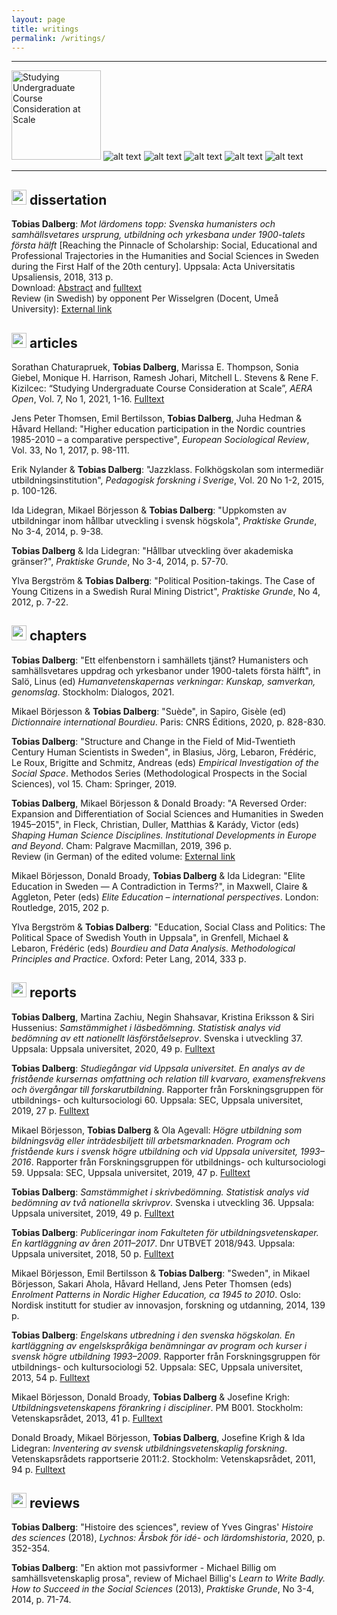 ```yaml
---
layout: page
title: writings
permalink: /writings/
---
```


---

<img src="https://journals.sagepub.com/pb-assets/ERO_72ppiRGB_150pixW-1553708104670.jpg" height="143" title="Studying Undergraduate Course Consideration at Scale"> ![alt text](https://tdalberg.github.io/files/CouvDicoBourdieu-1.png "Dictionnaire international Bourdieu") ![alt text](https://tdalberg.github.io/files/SviU37.png "Samstämmighet i läsbedömning") ![alt text](https://tdalberg.github.io/files/EmpInv.jpg "Empirical Investigation of the Social Space") ![alt text](https://tdalberg.github.io/files/SviU36.JPG "Samstämmighet i skrivbedömning") ![alt text](https://tdalberg.github.io/files/shapinghumsci.jpg "Shaping Human Science Disciplines") 

---

## <img src="https://tdalberg.github.io/files/book.svg" height="24"> dissertation
**Tobias Dalberg**: _Mot lärdomens topp: Svenska humanisters och samhällsvetares ursprung, utbildning och yrkesbana under 1900-talets första hälft_ [Reaching the Pinnacle of Scholarship: Social, Educational and Professional Trajectories in the Humanities and Social Sciences in Sweden during the First Half of the 20th century]. Uppsala: Acta Universitatis Upsaliensis, 2018, 313 p.  
Download: [Abstract](http://urn.kb.se/resolve?urn=urn%3Anbn%3Ase%3Auu%3Adiva-346824) and [fulltext](http://uu.diva-portal.org/smash/get/diva2:1195252/FULLTEXT01.pdf)  
Review (in Swedish) by opponent Per Wisselgren (Docent, Umeå University): [External link](http://ojs.ub.umu.se/index.php/njedh/article/view/144/83)

## <img src="https://tdalberg.github.io/files/file-alt.svg" height="24"> articles
Sorathan Chaturapruek, **Tobias Dalberg**, Marissa E. Thompson, Sonia Giebel, Monique H. Harrison, Ramesh Johari, Mitchell L. Stevens & Rene F. Kizilcec: “Studying Undergraduate Course Consideration at Scale”, *AERA Open*, Vol. 7, No 1, 2021, 1-16. [Fulltext](https://doi.org/10.1177/2332858421991148)

Jens Peter Thomsen, Emil Bertilsson, **Tobias Dalberg**, Juha Hedman & Håvard Helland: "Higher education participation in the Nordic countries 1985-2010 – a comparative perspective", _European Sociological Review_, Vol. 33, No 1, 2017, p. 98-111.

Erik Nylander & **Tobias Dalberg**: "Jazzklass. Folkhögskolan som intermediär utbildningsinstitution", _Pedagogisk forskning i Sverige_, Vol. 20 No 1-2, 2015, p. 100-126.

Ida Lidegran, Mikael Börjesson & **Tobias Dalberg**: "Uppkomsten av utbildningar inom hållbar utveckling i svensk högskola", _Praktiske Grunde_, No 3-4, 2014, p. 9-38.

**Tobias Dalberg** & Ida Lidegran: "Hållbar utveckling över akademiska gränser?", _Praktiske Grunde_, No 3-4, 2014, p. 57-70.

Ylva Bergström & **Tobias Dalberg**: "Political Position-takings. The Case of Young Citizens in a Swedish Rural Mining District", _Praktiske Grunde_, No 4, 2012, p. 7-22.

## <img src="https://tdalberg.github.io/files/bookmark.svg" height="24"> chapters
**Tobias Dalberg**: "Ett elfenbenstorn i samhällets tjänst? Humanisters och samhällsvetares uppdrag och yrkesbanor under 1900-talets första hälft", in Salö, Linus (ed) *Humanvetenskapernas verkningar: Kunskap, samverkan, genomslag*. Stockholm: Dialogos, 2021.

Mikael Börjesson & **Tobias Dalberg**: "Suède", in Sapiro, Gisèle (ed) *Dictionnaire international Bourdieu*. Paris: CNRS Éditions, 2020, p. 828-830.

**Tobias Dalberg**: "Structure and Change in the Field of Mid-Twentieth Century Human Scientists in Sweden", in Blasius, Jörg, Lebaron, Frédéric, Le Roux, Brigitte and Schmitz, Andreas (eds) _Empirical Investigation of the Social Space_. Methodos Series (Methodological Prospects in the Social Sciences), vol 15. Cham: Springer, 2019.

**Tobias Dalberg**, Mikael Börjesson & Donald Broady: "A Reversed Order: Expansion and Differentiation of Social Sciences and Humanities in Sweden 1945–2015", in Fleck, Christian, Duller, Matthias & Karády, Victor (eds) _Shaping Human Science Disciplines. Institutional Developments in Europe and Beyond_. Cham: Palgrave Macmillan, 2019, 396 p.  
Review (in German) of the edited volume: [External link](https://doi.org/10.1007/s11577-019-00589-8)  

Mikael Börjesson, Donald Broady, **Tobias Dalberg** & Ida Lidegran: "Elite Education in Sweden — A Contradiction in Terms?", in Maxwell, Claire & Aggleton, Peter (eds) _Elite Education – international perspectives_. London: Routledge, 2015, 202 p.

Ylva Bergström & **Tobias Dalberg**: "Education, Social Class and Politics: The Political Space of Swedish Youth in Uppsala", in Grenfell, Michael & Lebaron, Frédéric (eds)  _Bourdieu and Data Analysis. Methodological Principles and Practice_. Oxford: Peter Lang, 2014, 333 p.

## <img src="https://tdalberg.github.io/files/clipboard-list.svg" height="24"> reports

**Tobias Dalberg**, Martina Zachiu, Negin Shahsavar, Kristina Eriksson & Siri Hussenius: *Samstämmighet i läsbedömning. Statistisk analys vid bedömning av ett nationellt läsförståelseprov*. Svenska i utveckling 37. Uppsala: Uppsala universitet, 2020, 49 p. [Fulltext](https://www.natprov.nordiska.uu.se/digitalAssets/557/c_557840-l_3-k_sviu37fulltext.pdf) 

**Tobias Dalberg**: _Studiegångar vid Uppsala universitet. En analys av de fristående kursernas omfattning och relation till kvarvaro, examensfrekvens och övergångar till forskarutbildning_. Rapporter från Forskningsgruppen för utbildnings- och kultursociologi 60. Uppsala: SEC, Uppsala universitet, 2019, 27 p. [Fulltext](http://www.skeptron.uu.se/broady/sec/sec-60.pdf)

Mikael Börjesson, **Tobias Dalberg** & Ola Agevall: _Högre utbildning som bildningsväg eller inträdesbiljett till arbetsmarknaden. Program och fristående kurs i svensk högre utbildning och vid Uppsala universitet, 1993–2016_. Rapporter från Forskningsgruppen för utbildnings- och kultursociologi 59. Uppsala: SEC, Uppsala universitet, 2019, 47 p. [Fulltext](http://www.skeptron.uu.se/broady/sec/sec-59.pdf)

**Tobias Dalberg**: _Samstämmighet i skrivbedömning. Statistisk analys vid bedömning av två nationella skrivprov_. Svenska i utveckling 36. Uppsala: Uppsala universitet, 2019, 49 p. [Fulltext](https://www.natprov.nordiska.uu.se/digitalAssets/557/c_557840-l_3-k_sviu36fulltext.pdf)

**Tobias Dalberg**: _Publiceringar inom Fakulteten för utbildningsvetenskaper. En kartläggning av åren 2011–2017_. Dnr UTBVET 2018/943. Uppsala: Uppsala universitet, 2018, 50 p. [Fulltext](http://www.diva-portal.org/smash/get/diva2:1264687/FULLTEXT01.pdf)

Mikael Börjesson, Emil Bertilsson & **Tobias Dalberg**: "Sweden", in Mikael Börjesson, Sakari Ahola, Håvard Helland, Jens Peter Thomsen (eds) _Enrolment Patterns in Nordic Higher Education, ca 1945 to 2010_. Oslo: Nordisk institutt for studier av innovasjon, forskning og utdanning, 2014, 139 p.

**Tobias Dalberg**: _Engelskans utbredning i den svenska högskolan. En kartläggning av engelskspråkiga benämningar av program och kurser i svensk högre utbildning 1993–2009_. Rapporter från Forskningsgruppen för utbildnings- och kultursociologi 52. Uppsala: SEC, Uppsala universitet, 2013, 54 p. [Fulltext](www.skeptron.uu.se/broady/sec/sec-52.pdf)

Mikael Börjesson, Donald Broady, **Tobias Dalberg** & Josefine Krigh: _Utbildningsvetenskapens förankring i discipliner_. PM B001. Stockholm: Vetenskapsrådet, 2013, 41 p. [Fulltext](https://www.vr.se/download/18.2412c5311624176023d25bf1/1529480529039/Utbildningsvet-foerankring-i-discipliner_VR_2013.pdf)

Donald Broady, Mikael Börjesson, **Tobias Dalberg**, Josefine Krigh & Ida Lidegran: _Inventering av svensk utbildningsvetenskaplig forskning_. Vetenskapsrådets rapportserie 2011:2. Stockholm: Vetenskapsrådet, 2011, 94 p. [Fulltext](https://www.vr.se/download/18.2412c5311624176023d25b22/1529480532262/Inventering-sv-utbildningsvetenskaplig-forskn_VR_2011.pdf)

## <img src="https://tdalberg.github.io/files/book-reader.svg" height="24"> reviews

**Tobias Dalberg**: "Histoire des sciences", review of Yves Gingras' *Histoire des sciences* (2018), *Lychnos: Årsbok för idé- och lärdomshistoria*, 2020, p. 352-354.

**Tobias Dalberg**: "En aktion mot passivformer - Michael Billig om samhällsvetenskaplig prosa", review of Michael Billig's _Learn to Write Badly. How to Succeed in the Social Sciences_ (2013), _Praktiske Grunde_, No 3-4, 2014, p. 71-74.
